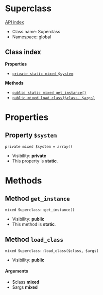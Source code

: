 # Superclass
[API index](API-index.md)






* Class name: Superclass
* Namespace: global




## Class index

**Properties**
* [`private static mixed $system`](#property-system)

**Methods**
* [`public static mixed get_instance()`](#method-get_instance)
* [`public mixed load_class($class, $args)`](#method-load_class)







# Properties


## Property `$system`

```
private mixed $system = array()
```





* Visibility: **private**
* This property is **static**.


# Methods


## Method `get_instance`

```
mixed Superclass::get_instance()
```





* Visibility: **public**
* This method is **static**.



## Method `load_class`

```
mixed Superclass::load_class($class, $args)
```





* Visibility: **public**

#### Arguments

* $class **mixed**
* $args **mixed**



